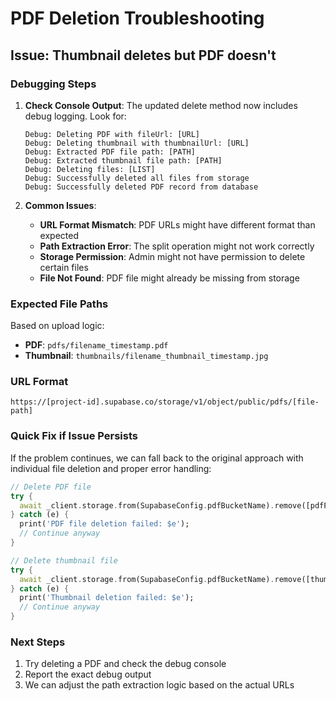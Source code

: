 # PDF Deletion Troubleshooting

## Issue: Thumbnail deletes but PDF doesn't

### Debugging Steps

1. **Check Console Output**: The updated delete method now includes debug logging. Look for:
   ```
   Debug: Deleting PDF with fileUrl: [URL]
   Debug: Deleting thumbnail with thumbnailUrl: [URL]
   Debug: Extracted PDF file path: [PATH]
   Debug: Extracted thumbnail file path: [PATH]
   Debug: Deleting files: [LIST]
   Debug: Successfully deleted all files from storage
   Debug: Successfully deleted PDF record from database
   ```

2. **Common Issues**:
   - **URL Format Mismatch**: PDF URLs might have different format than expected
   - **Path Extraction Error**: The split operation might not work correctly
   - **Storage Permission**: Admin might not have permission to delete certain files
   - **File Not Found**: PDF file might already be missing from storage

### Expected File Paths

Based on upload logic:
- **PDF**: `pdfs/filename_timestamp.pdf`
- **Thumbnail**: `thumbnails/filename_thumbnail_timestamp.jpg`

### URL Format
```
https://[project-id].supabase.co/storage/v1/object/public/pdfs/[file-path]
```

### Quick Fix if Issue Persists

If the problem continues, we can fall back to the original approach with individual file deletion and proper error handling:

```dart
// Delete PDF file
try {
  await _client.storage.from(SupabaseConfig.pdfBucketName).remove([pdfPath]);
} catch (e) {
  print('PDF file deletion failed: $e');
  // Continue anyway
}

// Delete thumbnail file  
try {
  await _client.storage.from(SupabaseConfig.pdfBucketName).remove([thumbnailPath]);
} catch (e) {
  print('Thumbnail deletion failed: $e');
  // Continue anyway
}
```

### Next Steps

1. Try deleting a PDF and check the debug console
2. Report the exact debug output
3. We can adjust the path extraction logic based on the actual URLs
